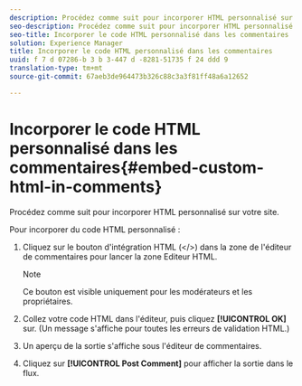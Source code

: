 ```yaml
---
description: Procédez comme suit pour incorporer HTML personnalisé sur votre site.
seo-description: Procédez comme suit pour incorporer HTML personnalisé sur votre site.
seo-title: Incorporer le code HTML personnalisé dans les commentaires
solution: Experience Manager
title: Incorporer le code HTML personnalisé dans les commentaires
uuid: f 7 d 07286-b 3 b 3-447 d -8281-51735 f 24 ddd 9
translation-type: tm+mt
source-git-commit: 67aeb3de964473b326c88c3a3f81ff48a6a12652

---
```



# Incorporer le code HTML personnalisé dans les commentaires{#embed-custom-html-in-comments}

Procédez comme suit pour incorporer HTML personnalisé sur votre site.

Pour incorporer du code HTML personnalisé :
1. Cliquez sur le bouton d&#39;intégration HTML (&lt;/&gt;) dans la zone de l&#39;éditeur de commentaires pour lancer la zone Editeur HTML.

   >[!NOTE]
   >
   >Ce bouton est visible uniquement pour les modérateurs et les propriétaires.

1. Collez votre code HTML dans l&#39;éditeur, puis cliquez **[!UICONTROL OK]** sur. (Un message s&#39;affiche pour toutes les erreurs de validation HTML.)
1. Un aperçu de la sortie s&#39;affiche sous l&#39;éditeur de commentaires.
1. Cliquez sur **[!UICONTROL Post Comment]** pour afficher la sortie dans le flux.

